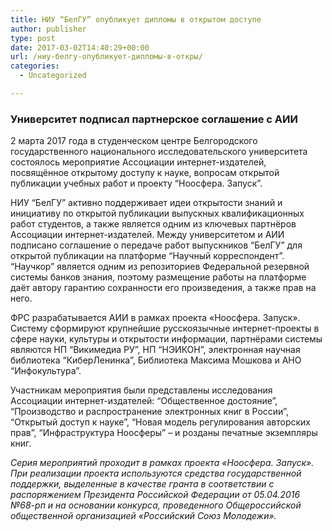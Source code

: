 ```yaml
---
title: НИУ “БелГУ” опубликует дипломы в открытом доступе
author: publisher
type: post
date: 2017-03-02T14:40:29+00:00
url: /ниу-белгу-опубликует-дипломы-в-откры/
categories:
  - Uncategorized

---
```

### Университет подписал партнерское соглашение с АИИ

2 марта 2017 года в студенческом центре Белгородского государственного национального исследовательского университета состоялось мероприятие Ассоциации интернет-издателей, посвящённое открытому доступу к науке, вопросам открытой публикации учебных работ и проекту &#8220;Ноосфера. Запуск&#8221;.

НИУ &#8220;БелГУ&#8221; активно поддерживает идеи открытости знаний и инициативу по открытой публикации выпускных квалификационных работ студентов, а также является одним из ключевых партнёров Ассоциации интернет-издателей. Между университетом и АИИ подписано соглашение о передаче работ выпускников &#8220;БелГУ&#8221; для открытой публикации на платформе &#8220;Научный корреспондент&#8221;. &#8220;Научкор&#8221; является одним из репозиториев Федеральной резервной системы банков знания, поэтому размещение работы на платформе даёт автору гарантию сохранности его произведения, а также прав на него.

ФРС разрабатывается АИИ в рамках проекта «Ноосфера. Запуск». Систему сформируют крупнейшие русскоязычные интернет-проекты в сфере науки, культуры и открытости информации, партнёрами системы являются НП &#8220;Викимедиа РУ&#8221;, НП &#8220;НЭИКОН&#8221;, электронная научная библиотека &#8220;КиберЛенинка&#8221;, Библиотека Максима Мошкова и АНО &#8220;Инфокультура&#8221;.

Участникам мероприятия были представлены исследования Ассоциации интернет-издателей: &#8220;Общественное достояние&#8221;, &#8220;Производство и распространение электронных книг в России&#8221;, &#8220;Открытый доступ к науке&#8221;, &#8220;Новая модель регулирования авторских прав&#8221;, &#8220;Инфраструктура Ноосферы&#8221; &#8211; и розданы печатные экземпляры книг.

_Серия мероприятий проходит в рамках проекта «Ноосфера. Запуск». При реализации проекта используются средства государственной поддержки, выделенные в качестве гранта в соответствии c распоряжением Президента Российской Федерации от 05.04.2016 №68-рп и на основании конкурса, проведенного Общероссийской общественной организацией «Российский Союз Молодежи»._